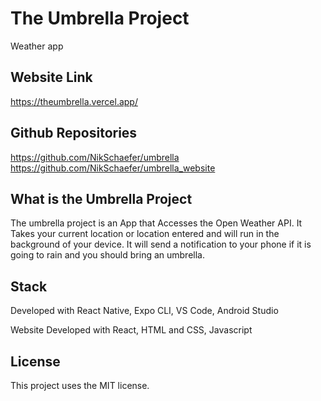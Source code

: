 # The Umbrella Project

Weather app

## Website Link
https://theumbrella.vercel.app/

## Github Repositories
https://github.com/NikSchaefer/umbrella <br />
https://github.com/NikSchaefer/umbrella_website

## What is the Umbrella Project
 The umbrella project is an App that Accesses the Open Weather API. 
 It Takes your current location or location entered and will run in the background of your device.
 It will send a notification to your phone if it is going to rain and you should bring an umbrella.
 
 
 ## Stack
 Developed with React Native, Expo CLI, VS Code, Android Studio
 
 Website Developed with React, HTML and CSS, Javascript
 

## License
This project uses the MIT license.

